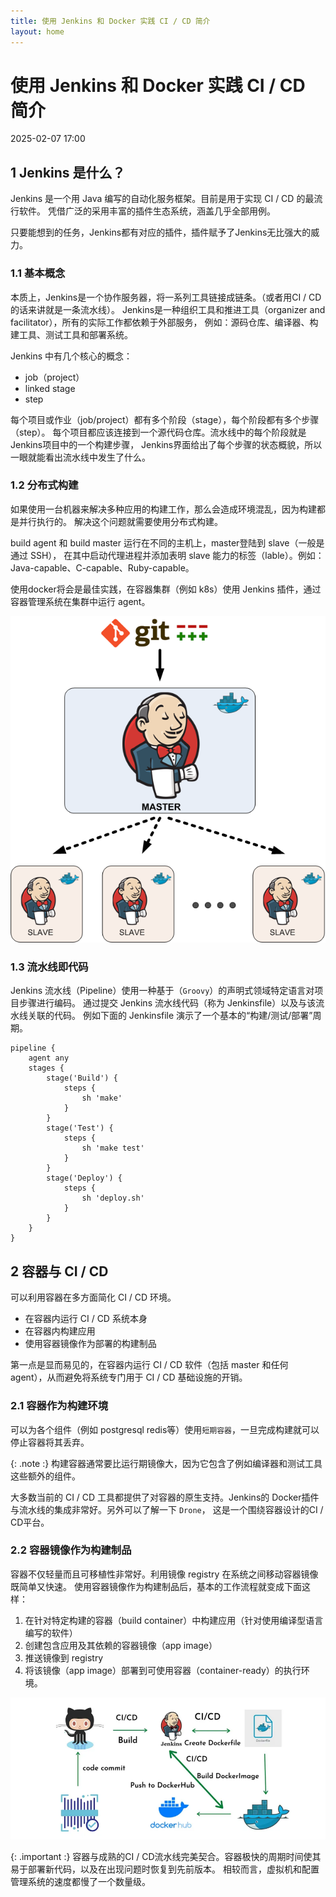 ```yaml
---
title: 使用 Jenkins 和 Docker 实践 CI / CD 简介
layout: home
---
```


# 使用 Jenkins 和 Docker 实践 CI / CD 简介

2025-02-07 17:00

## 1 Jenkins 是什么？

Jenkins 是一个用 Java 编写的自动化服务框架。目前是用于实现 CI / CD 的最流行软件。
凭借广泛的采用丰富的插件生态系统，涵盖几乎全部用例。

只要能想到的任务，Jenkins都有对应的插件，插件赋予了Jenkins无比强大的威力。

### 1.1 基本概念

本质上，Jenkins是一个协作服务器，将一系列工具链接成链条。（或者用CI / CD的话来讲就是一条流水线）。
Jenkins是一种组织工具和推进工具（organizer and facilitator），所有的实际工作都依赖于外部服务，
例如：源码仓库、编译器、构建工具、测试工具和部署系统。

Jenkins 中有几个核心的概念：

+ job（project）
+ linked stage
+ step

每个项目或作业（job/project）都有多个阶段（stage），每个阶段都有多个步骤（step）。
每个项目都应该连接到一个源代码仓库。流水线中的每个阶段就是Jenkins项目中的一个构建步骤，
Jenkins界面给出了每个步骤的状态概貌，所以一眼就能看出流水线中发生了什么。

### 1.2 分布式构建

如果使用一台机器来解决多种应用的构建工作，那么会造成环境混乱，因为构建都是并行执行的。
解决这个问题就需要使用分布式构建。

build agent 和 build master 运行在不同的主机上，master登陆到 slave（一般是通过 SSH），
在其中启动代理进程并添加表明 slave 能力的标签（lable）。例如：Java-capable、C-capable、Ruby-capable。

使用docker将会是最佳实践，在容器集群（例如 k8s）使用 Jenkins 插件，通过容器管理系统在集群中运行 agent。

![2](../assets/images/2025-02-07/2.png)

### 1.3 流水线即代码

Jenkins 流水线（Pipeline）使用一种基于（`Groovy`）的声明式领域特定语言对项目步骤进行编码。
通过提交 Jenkins 流水线代码（称为 Jenkinsfile）以及与该流水线关联的代码。
例如下面的 Jenkinsfile 演示了一个基本的“构建/测试/部署”周期。

```
pipeline {
    agent any
    stages {
        stage('Build') {
            steps {
                sh 'make'
            }
        }
        stage('Test') {
            steps {
                sh 'make test'
            }
        }
        stage('Deploy') {
            steps {
                sh 'deploy.sh'
            }
        }
    }
}
```


## 2 容器与 CI / CD

可以利用容器在多方面简化 CI / CD 环境。

+ 在容器内运行 CI / CD 系统本身
+ 在容器内构建应用
+ 使用容器镜像作为部署的构建制品

第一点是显而易见的，在容器内运行 CI / CD 软件（包括 master 和任何 agent），从而避免将系统专门用于 CI / CD 基础设施的开销。

### 2.1 容器作为构建环境

可以为各个组件（例如 postgresql redis等）使用`短期容器`，一旦完成构建就可以停止容器将其丢弃。

{: .note :}
构建容器通常要比运行期镜像大，因为它包含了例如编译器和测试工具这些额外的组件。

大多数当前的 CI / CD 工具都提供了对容器的原生支持。Jenkins的 Docker插件与流水线的集成非常好。另外可以了解一下 `Drone`，
这是一个围绕容器设计的CI / CD平台。

### 2.2 容器镜像作为构建制品

容器不仅轻量而且可移植性非常好。利用镜像 registry 在系统之间移动容器镜像既简单又快速。
使用容器镜像作为构建制品后，基本的工作流程就变成下面这样：

1. 在针对特定构建的容器（build container）中构建应用（针对使用编译型语言编写的软件）
2. 创建包含应用及其依赖的容器镜像（app image）
3. 推送镜像到 registry
4. 将该镜像（app image）部署到可使用容器（container-ready）的执行环境。

![1](../assets/images/2025-02-07/1.png)

{: .important :}
容器与成熟的CI / CD流水线完美契合。容器极快的周期时间使其易于部署新代码，以及在出现问题时恢复到先前版本。
相较而言，虚拟机和配置管理系统的速度都慢了一个数量级。
